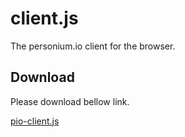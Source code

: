 # client.js

The personium.io client for the browser.

## Download

Please download bellow link.

[pio-client.js](http://personium.io/mvnrepo/com/fujitsu/dc/js-client/pio-client.js "pio-client.js")
